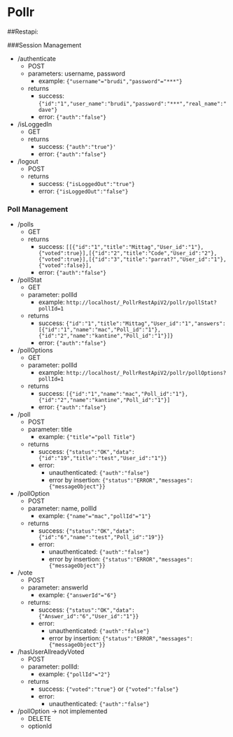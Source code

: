 # Pollr

##Restapi:

###Session Management

 - /authenticate
	 - POST
	 - parameters: username, password
		 - example: `{"username"="brudi","password"="***"}`
	 - returns
		 - success: `{"id":"1","user_name":"brudi","password":"***","real_name":"dave"}`
		 - error: `{"auth":"false"}`
 - /isLoggedIn
	 - GET
	 - returns
		 - success: `{"auth":"true"}'`
		 - error: `{"auth":"false"}`
 - /logout
	 - POST
	 - returns
		 - success: `{"isLoggedOut":"true"}`
		 - error: `{"isLoggedOut":"false"}`

### Poll Management
 - /polls
	 - GET
	 - returns
		 - success: `[[{"id":"1","title":"Mittag","User_id":"1"},{"voted":true}],[{"id":"2","title":"Code","User_id":"2"},{"voted":true}],[{"id":"3","title":"parrat?","User_id":"1"},{"voted":false}],`
		 - error: `{"auth":"false"}`
 - /pollStat
	 - GET
	 - parameter: pollId
		 - example: `http://localhost/_PollrRestApiV2/pollr/pollStat?pollId=1`
	 - returns
		 - success: `{"id":"1","title":"Mittag","User_id":"1","answers":[{"id":"1","name":"mac","Poll_id":"1"},{"id":"2","name":"kantine","Poll_id":"1"}]}`
		 - error: `{"auth":"false"}`
 - /pollOptions
	 - GET
	 - parameter: pollId
		 - example: `http://localhost/_PollrRestApiV2/pollr/pollOptions?pollId=1`
	 - returns
		 - success: `[{"id":"1","name":"mac","Poll_id":"1"},{"id":"2","name":"kantine","Poll_id":"1"}]`
		 - error: `{"auth":"false"}`
 - /poll
	 - POST
	 - parameter: title
		 - example: `{"title"="poll Title"}`
	 - returns
		 - success: `{"status":"OK","data":{"id":"19","title":"test","User_id":"1"}}`
		 - error: 
			 - unauthenticated: `{"auth":"false"}`
			 - error by insertion: `{"status":"ERROR","messages":{"messageObject"}}`
 - /pollOption
	 - POST
	 - parameter: name, pollId
		 - example: `{"name"="mac","pollId"="1"}`
	 - returns
		 - success: `{"status":"OK","data":{"id":"6","name":"test","Poll_id":"19"}}`
		 - error:
		 	- unauthenticated: `{"auth":"false"}`
			- error by insertion: `{"status":"ERROR","messages":{"messageObject"}}`
 - /vote
	 - POST
	 - parameter: answerId
		 - example: `{"answerId"="6"}`
	 - returns:
		 - success: `{"status":"OK","data":{"Answer_id":"6","User_id":"1"}}`
		 - error:
		 	- unauthenticated: `{"auth":"false"}`
			- error by insertion: `{"status":"ERROR","messages":{"messageObject"}}`
 - /hasUserAllreadyVoted
	 - POST
	 - parameter: pollId: 
		 - example: `{"pollId"="2"}`
	 - returns
		 - success: `{"voted":"true"}` or `{"voted":"false"}`
		 - error: 
			 - unauthenticated: `{"auth":"false"}`
 - /pollOption -> not implemented
	 - DELETE
	 - optionId
